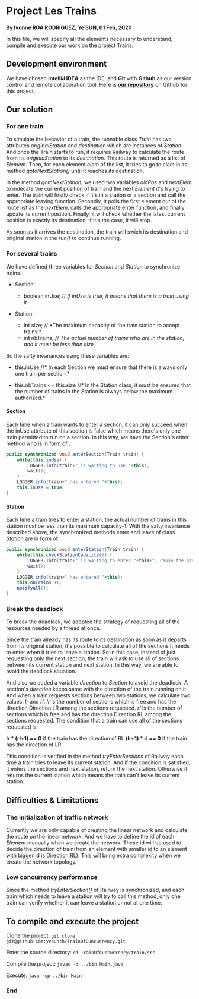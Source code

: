 # Project Les Trains 

**By Ivonne ROA RODRÍGUÉZ, Ye SUN, 01 Feb, 2020**

In this file, we will specify all the elements necessary to understand, compile and execute our work on the project Trains.

## Development environment
We have chosen **IntelliJ IDEA** as the IDE, and **Git** with **Github** as our version control and remote collaboration tool. Here is [**our repository**](https://github.com/yesunch/TrainOfCuncurrency) on Github for this project.

## Our solution
### For one train

To simulate the behavior of a train, the runnable class *Train* has two attributes *originalStation* and *destination* which are instances of *Station*. And once the Train starts to run, it requires Railway to calculate the route from its *originalStation*  to its *destination*. This route is returned as a list of *Element*. Then, for each element *elem* of the list, it tries to go to *elem* in its method *gotoNextStation()* until it reaches its destination. 

In the method *gotoNextStation*, we used two variables *oldPos* and *nextElem* to indecate the current position of train and the next *Element* it's trying to enter. The train will firstly check if it's in a station or a section and call the appropriate leaving function. Secondly, it polls the first element out of the route list as the *nextElem*, calls the appropriate enter function, and finally update its current position. Finally, it will check whether the latest current position is exactly its destination, if it's the case, it will stop.

As soon as it arrives the destination, the train will swich its destination and original station in the *run()* to continue running.

### For several trains
We have defined three variables for *Section* and *Station* to synchronize trains.
+ Section:
	+ boolean inUse; // *If inUse is true, it means that there is a train using it.*

+ Station: 
	+ int size; // *The maximum capacity of the train station to accept trains *
	+ int nbTrains; // *The actuel number of trains who are in the station, and it must be less than size*

So the safty invariances using these variables are:
+ this.inUse //* In each Section we must ensure that there is always only one train per section.*

+ this.nbTrains <= this.size  //* In the Station class, it must be ensured that the number of trains in the Station is always below the maximum authorized.*

#### Section
Each time when a train wants to enter a  section, it can only succeed when the inUse attribute of this section is false which means there's only one train permitted to run on a section. In this way, we have the Section's enter method who is in form of :
```java
public synchronized void enterSection(Train train) {
	while(this.inUse) {
		LOGGER.info(train+" is waiting to use "+this);
		wait();
	}
	LOGGER.info(train+" has entered "+this);
	this.inUse = true;
}
```

#### Station
Each time a train tries to enter a station, the actual number of trains in this station must be less than its maximum capacity-1. With the safty invariance described above, the synchronized methods enter and leave of class *Station* are in form of:
```java
public synchronized void enterStation(Train train) {
	while(this.checkStationCapacity()) {
		LOGGER.info(train+" is waiting to enter "+this+", cause the station is full now");
		wait();
	}
	LOGGER.info(train+" has entered "+this);
	this.nbTrains ++;
	notifyAll();
}
```
### Break the deadlock
To break the deadlock, we adopted the strategy of requesting all of the resources needed by a thread at once.

Since the train already has its route to its destination as soon as it departs from its original station, it's possible to calculate all of the sections it needs to enter when it tries to leave a station. So in this case, instead of just requesting only the next section, the train will ask to use all of sections between its current station and next station. In this way, we are able to avoid the deadlock situation.

And also we added a variable *direction* to *Section* to avoid the deadlock. A section's *direction* keeps same with the direction of the train running on it. And when a train requests sections between two stations, we calculate two values: *lr* and *rl*. *lr* is the number of sections which is free and has the direction Direction.LR  among the sections requested. *rl* is the number of sections which is free and has the direction Direction.RL  among the sections requested.  The condition that a train can use all of the sections requested is:

**lr * (rl+1) == 0** if the train has the direction of RL
**(lr+1) * rl == 0** if the train has the direction of LR

This condition is verified in the method *tryEnterSections* of Railway each time a train tries to leave its current station. And if the condition is satisfied, it enters the sections and next station, return the next station. Otherwise it returns the current station which means the train can't leave its current station.



## Difficulties & Limitations
### The initialization of traffic network
Currently we are only capable of creating the linear network and calculate the route on the linear network. And we have to define the id of each *Element* manually when we create the network. These id will be used to decide the direction of train(from an element with smaller id to an element with bigger id is Direction.RL). This will bring extra complexity when we create the network topology.
### Low concurrency performance
Since the method *tryEnterSection()* of Railway is synchronized, and each train which needs to leave a station will try to call this method, only one train can verify whether it can leave a station or not at one time.

## To compile and execute the project

Clone the project: `git clone git@github.com:yesunch/TrainOfCuncurrency.git`

Enter the source directory: `cd TrainOfCuncurrency/train/src`

Compile the project: `javac -d ../bin Main.java`

Execute: `java -cp ../bin Main`

### End